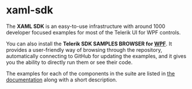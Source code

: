 xaml-sdk
========

The __XAML SDK__ is an easy-to-use infrastructure with around 1000 developer focused examples for most of the Telerik UI for WPF controls. 

You can also install the __Telerik SDK SAMPLES BROWSER for [WPF](http://blogs.telerik.com/blogs/13-11-04/introducing-wpf-sdk-samples-browser)__. It provides a user-friendly way of browsing through the repository, automatically connecting to GitHub for updating the examples, and it gives you the ability to directly run them or see their code.

The examples for each of the components in the suite are listed in [the documentation](http://docs.telerik.com/devtools/wpf/sdk-examples.html) along with a short description.
